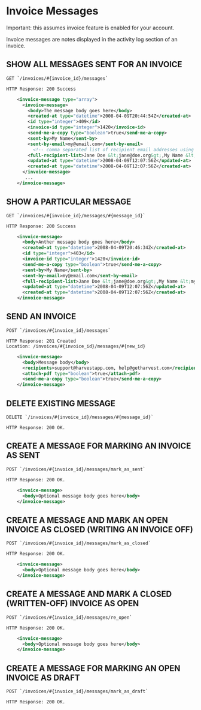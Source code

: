 # Invoice Messages

Important: this assumes invoice feature is enabled for your account.

Invoice messages are notes displayed in the activity log section of an invoice.

## SHOW ALL MESSAGES SENT FOR AN INVOICE

    GET `/invoices/#{invoice_id}/messages`

    HTTP Response: 200 Success

```xml
    <invoice-message type="array">
      <invoice-message>
        <body>The message body goes here</body>
        <created-at type="datetime">2008-04-09T20:44:54Z</created-at>
        <id type="integer">409</id>
        <invoice-id type="integer">1420</invoice-id>
        <send-me-a-copy type="boolean">true</send-me-a-copy>
        <sent-by>My Name</sent-by>
        <sent-by-email>my@email.com</sent-by-email>
          <!-- comma separated list of recipient email addresses using the "Name <emai@domain.com>" format -->
        <full-recipient-list>Jane Doe &lt;jane@doe.org&gt;,My Name &lt;my@email.com&gt;</full-recipient-list>
        <updated-at type="datetime">2008-04-09T12:07:56Z</updated-at>
        <created-at type="datetime">2008-04-09T12:07:56Z</created-at>
      </invoice-message>
       ...
    </invoice-message>
```

## SHOW A PARTICULAR MESSAGE

    GET `/invoices/#{invoice_id}/messages/#{message_id}`

    HTTP Response: 200 Success

```xml
    <invoice-message>
      <body>Anther message body goes here</body>
      <created-at type="datetime">2008-04-09T20:46:34Z</created-at>
      <id type="integer">403</id>
      <invoice-id type="integer">1420</invoice-id>
      <send-me-a-copy type="boolean">true</send-me-a-copy>
      <sent-by>My Name</sent-by>
      <sent-by-email>my@email.com</sent-by-email>
      <full-recipient-list>Jane Doe &lt;jane@doe.org&gt;,My Name &lt;my@email.com&gt;</full-recipient-list>
      <updated-at type="datetime">2008-04-09T12:07:56Z</updated-at>
      <created-at type="datetime">2008-04-09T12:07:56Z</created-at>
    </invoice-message>
```

## SEND AN INVOICE

    POST `/invoices/#{invoice_id}/messages`

    HTTP Response: 201 Created
    Location: /invoices/#{invoice_id}/messages/#{new_id}

```xml
    <invoice-message>
      <body>Message body</body>
      <recipients>support@harvestapp.com, help@getharvest.com</recipients>
      <attach-pdf type="boolean">true</attach-pdf>
      <send-me-a-copy type="boolean">true</send-me-a-copy>
    </invoice-message>
```

## DELETE EXISTING MESSAGE

    DELETE `/invoices/#{invoice_id}/messages/#{message_id}`

    HTTP Response: 200 OK.

## CREATE A MESSAGE FOR MARKING AN INVOICE AS SENT

    POST `/invoices/#{invoice_id}/messages/mark_as_sent`

    HTTP Response: 200 OK.

```xml
    <invoice-message>
      <body>Optional message body goes here</body>
    </invoice-message>
```

## CREATE A MESSAGE AND MARK AN OPEN INVOICE AS CLOSED (WRITING AN INVOICE OFF)

    POST `/invoices/#{invoice_id}/messages/mark_as_closed`

    HTTP Response: 200 OK.

```xml
    <invoice-message>
      <body>Optional message body goes here</body>
    </invoice-message>
```

## CREATE A MESSAGE AND MARK A CLOSED (WRITTEN-OFF) INVOICE AS OPEN

    POST `/invoices/#{invoice_id}/messages/re_open`

    HTTP Response: 200 OK.

```xml
    <invoice-message>
      <body>Optional message body goes here</body>
    </invoice-message>
```

## CREATE A MESSAGE FOR MARKING AN OPEN INVOICE AS DRAFT

    POST `/invoices/#{invoice_id}/messages/mark_as_draft`

    HTTP Response: 200 OK.